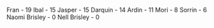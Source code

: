 Fran - 19
Ibal - 15
Jasper - 15
Darquin - 14
Ardin - 11
Mori - 8
Sorrin - 6
Naomi Brisley - 0
Nell Brisley - 0
